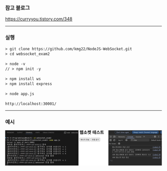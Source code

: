 ### 참고 블로그
https://curryyou.tistory.com/348

---
### 실행
```
> git clone https://github.com/kmg22/NodeJS-WebSocket.git
> cd websocket_exam2

> node -v
// > npm init -y

> npm install ws
> npm install express

> node app.js

http://localhost:30001/
```
---
### 예시
![alt text](image.png)
